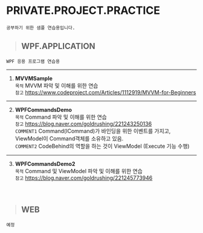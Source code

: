 # PRIVATE.PROJECT.PRACTICE
    공부하기 위한 샘플 연습용입니다.

>## WPF.APPLICATION
    WPF 응용 프로그램 연습용

* * *
1. **MVVMSample** <br>
`목적` MVVM 파악 및 이해를 위한 연습<br>
`참고` https://www.codeproject.com/Articles/1112919/MVVM-for-Beginners  <br>
***

02. **WPFCommandsDemo** <br>
`목적` Command 파악 및 이해를 위한 연습<br>
`참고` https://blog.naver.com/goldrushing/221243250136   <br>
`COMMENT1` Command(ICommand)가 바인딩을 위한 이벤트를 가지고,  ViewModel이 Command객체를 소유하고 있음.<br>
`COMMENT2` CodeBehind의 역할을 하는 것이 ViewModel (Execute 기능 수행)<br>
***
 
03. **WPFCommandsDemo2** <br>
`목적` Command 및 ViewModel 파악 및 이해를 위한 연습<br>
`참고` https://blog.naver.com/goldrushing/221245773946 <br><br><br>

	
>## WEB
    예정
